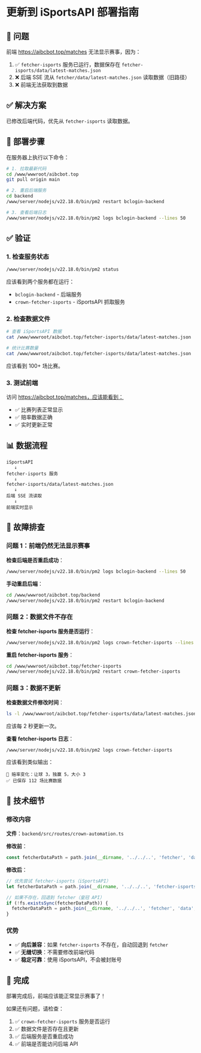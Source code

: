 # 更新到 iSportsAPI 部署指南

## 🎯 问题

前端 https://aibcbot.top/matches 无法显示赛事，因为：
1. ✅ `fetcher-isports` 服务已运行，数据保存在 `fetcher-isports/data/latest-matches.json`
2. ❌ 后端 SSE 流从 `fetcher/data/latest-matches.json` 读取数据（旧路径）
3. ❌ 前端无法获取到数据

## ✅ 解决方案

已修改后端代码，优先从 `fetcher-isports` 读取数据。

## 🚀 部署步骤

在服务器上执行以下命令：

```bash
# 1. 拉取最新代码
cd /www/wwwroot/aibcbot.top
git pull origin main

# 2. 重启后端服务
cd backend
/www/server/nodejs/v22.18.0/bin/pm2 restart bclogin-backend

# 3. 查看后端日志
/www/server/nodejs/v22.18.0/bin/pm2 logs bclogin-backend --lines 50
```

## ✅ 验证

### 1. 检查服务状态

```bash
/www/server/nodejs/v22.18.0/bin/pm2 status
```

应该看到两个服务都在运行：
- `bclogin-backend` - 后端服务
- `crown-fetcher-isports` - iSportsAPI 抓取服务

### 2. 检查数据文件

```bash
# 查看 iSportsAPI 数据
cat /www/wwwroot/aibcbot.top/fetcher-isports/data/latest-matches.json | head -50

# 统计比赛数量
cat /www/wwwroot/aibcbot.top/fetcher-isports/data/latest-matches.json | grep -o '"gid"' | wc -l
```

应该看到 100+ 场比赛。

### 3. 测试前端

访问 https://aibcbot.top/matches，应该能看到：
- ✅ 比赛列表正常显示
- ✅ 赔率数据正确
- ✅ 实时更新正常

## 📊 数据流程

```
iSportsAPI
   ↓
fetcher-isports 服务
   ↓
fetcher-isports/data/latest-matches.json
   ↓
后端 SSE 流读取
   ↓
前端实时显示
```

## 🔧 故障排查

### 问题 1：前端仍然无法显示赛事

**检查后端是否重启成功**：
```bash
/www/server/nodejs/v22.18.0/bin/pm2 logs bclogin-backend --lines 50
```

**手动重启后端**：
```bash
cd /www/wwwroot/aibcbot.top/backend
/www/server/nodejs/v22.18.0/bin/pm2 restart bclogin-backend
```

### 问题 2：数据文件不存在

**检查 fetcher-isports 服务是否运行**：
```bash
/www/server/nodejs/v22.18.0/bin/pm2 logs crown-fetcher-isports --lines 50
```

**重启 fetcher-isports 服务**：
```bash
cd /www/wwwroot/aibcbot.top/fetcher-isports
/www/server/nodejs/v22.18.0/bin/pm2 restart crown-fetcher-isports
```

### 问题 3：数据不更新

**检查数据文件修改时间**：
```bash
ls -l /www/wwwroot/aibcbot.top/fetcher-isports/data/latest-matches.json
```

应该每 2 秒更新一次。

**查看 fetcher-isports 日志**：
```bash
/www/server/nodejs/v22.18.0/bin/pm2 logs crown-fetcher-isports
```

应该看到类似输出：
```
🔄 赔率变化：让球 3，独赢 5，大小 3
✅ 已保存 112 场比赛数据
```

## 📝 技术细节

### 修改内容

**文件**：`backend/src/routes/crown-automation.ts`

**修改前**：
```typescript
const fetcherDataPath = path.join(__dirname, '../../..', 'fetcher', 'data', 'latest-matches.json');
```

**修改后**：
```typescript
// 优先尝试 fetcher-isports（iSportsAPI）
let fetcherDataPath = path.join(__dirname, '../../..', 'fetcher-isports', 'data', 'latest-matches.json');

// 如果不存在，回退到 fetcher（皇冠 API）
if (!fs.existsSync(fetcherDataPath)) {
  fetcherDataPath = path.join(__dirname, '../../..', 'fetcher', 'data', 'latest-matches.json');
}
```

### 优势

- ✅ **向后兼容**：如果 `fetcher-isports` 不存在，自动回退到 `fetcher`
- ✅ **无缝切换**：不需要修改前端代码
- ✅ **稳定可靠**：使用 iSportsAPI，不会被封账号

## 🎉 完成

部署完成后，前端应该能正常显示赛事了！

如果还有问题，请检查：
1. ✅ `crown-fetcher-isports` 服务是否运行
2. ✅ 数据文件是否存在且更新
3. ✅ 后端服务是否重启成功
4. ✅ 前端是否能访问后端 API

